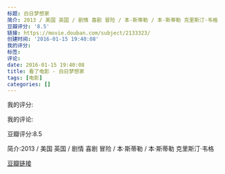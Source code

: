 ```yaml
---
标题: 白日梦想家
简介: 2013 / 美国 英国 / 剧情 喜剧 冒险 / 本·斯蒂勒 / 本·斯蒂勒 克里斯汀·韦格
豆瓣评分: '8.5'
链接: https://movie.douban.com/subject/2133323/
创建时间: '2016-01-15 19:40:08'
我的评分:
标签:
评论:
date: 2016-01-15 19:40:08
title: 看了电影 - 白日梦想家
tags: [电影]
categories: []
---
```


我的评分:

我的评论:

豆瓣评分:8.5

简介:2013 / 美国 英国 / 剧情 喜剧 冒险 / 本·斯蒂勒 / 本·斯蒂勒 克里斯汀·韦格

[豆瓣链接](https://movie.douban.com/subject/2133323/)

